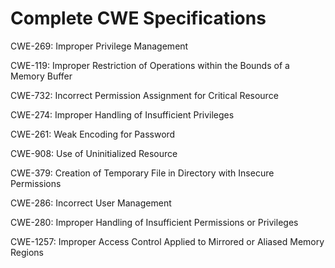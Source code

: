 

# Complete CWE Specifications

CWE-269: Improper Privilege Management

CWE-119: Improper Restriction of Operations within the Bounds of a Memory Buffer

CWE-732: Incorrect Permission Assignment for Critical Resource

CWE-274: Improper Handling of Insufficient Privileges

CWE-261: Weak Encoding for Password

CWE-908: Use of Uninitialized Resource

CWE-379: Creation of Temporary File in Directory with Insecure Permissions

CWE-286: Incorrect User Management

CWE-280: Improper Handling of Insufficient Permissions or Privileges 

CWE-1257: Improper Access Control Applied to Mirrored or Aliased Memory Regions